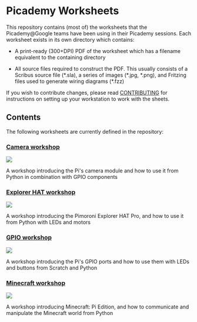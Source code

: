 # Picademy Worksheets

This repository contains (most of) the worksheets that the Picademy@Google
teams have been using in their Picademy sessions. Each worksheet exists in its
own directory which contains:

* A print-ready (300+DPI) PDF of the worksheet which has a filename equivalent
  to the containing directory

* All source files required to construct the PDF. This usually consists of a
  Scribus source file (\*.sla), a series of images (\*.jpg, \*.png), and
  Fritzing files used to generate wiring diagrams (\*.fzz)

If you wish to contribute changes, please read [CONTRIBUTING][] for
instructions on setting up your workstation to work with the sheets.

## Contents

The following worksheets are currently defined in the repository:

### [Camera workshop][]

![][camera_thumb]

A workshop introducing the Pi's camera module and how to use it from Python in
combination with GPIO components

### [Explorer HAT workshop][]

![][explorer_hat_thumb]

A workshop introducing the Pimoroni Explorer HAT Pro, and how to use it from
Python with LEDs and motors

### [GPIO workshop][]

![][gpio_thumb]

A workshop introducing the Pi's GPIO ports and how to use them with LEDs and
buttons from Scratch and Python

### [Minecraft workshop][]

![][minecraft_thumb]

A workshop introducing Minecraft: Pi Edition, and how to communicate and
manipulate the Minecraft world from Python


[CONTRIBUTING]:          CONTRIBUTING.md

[Camera workshop]:       camera_workshop/camera_workshop.pdf
[Explorer HAT workshop]: explorer_hat_workshop/explorer_hat_workshop.pdf
[GPIO workshop]:         gpio_workshop/gpio_workshop.pdf
[Minecraft workshop]:    minecraft_workshop/minecraft_workshop.pdf

[camera_thumb]:          camera_workshop/thumbnail.png
[explorer_hat_thumb]:    explorer_hat_workshop/thumbnail.png
[gpio_thumb]:            gpio_workshop/thumbnail.png
[minecraft_thumb]:       minecraft_workshop/thumbnail.png
